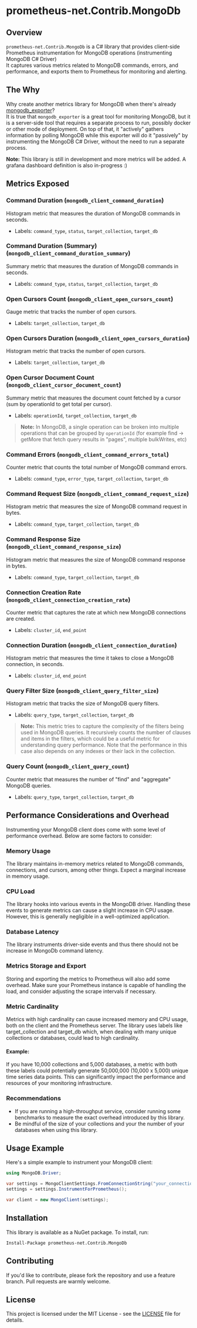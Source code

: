 # prometheus-net.Contrib.MongoDb

## Overview

`prometheus-net.Contrib.MongoDb` is a C# library that provides client-side Prometheus instrumentation for MongoDB operations (instrumenting MongoDB C# Driver)  
It captures various metrics related to MongoDB commands, errors, and performance, and exports them to Prometheus for monitoring and alerting.

## The Why

Why create another metrics library for MongoDB when there's already [mongodb_exporter](https://github.com/percona/mongodb_exporter)?  
It is true that `mongodb_exporter` is a great tool for monitoring MongoDB, but it is a server-side tool that requires a separate process to run, possibly docker or other mode of deployment. 
On top of that, it "actively" gathers information by polling MongoDB while this exporter will do it "passively" by instrumenting the MongoDB C# Driver, without the need to run a separate process.

**Note:** This library is still in development and more metrics will be added. A grafana dashboard definition is also in-progress :)

## Metrics Exposed

### Command Duration (`mongodb_client_command_duration`)

Histogram metric that measures the duration of MongoDB commands in seconds.

- Labels: `command_type`, `status`, `target_collection`, `target_db`

### Command Duration (Summary) (`mongodb_client_command_duration_summary`)

Summary metric that measures the duration of MongoDB commands in seconds.

- Labels: `command_type`, `status`, `target_collection`, `target_db`

### Open Cursors Count (`mongodb_client_open_cursors_count`)

Gauge metric that tracks the number of open cursors.

- Labels: `target_collection`, `target_db`

### Open Cursors Duration (`mongodb_client_open_cursors_duration`)

Histogram metric that tracks the number of open cursors.

- Labels: `target_collection`, `target_db`

### Open Cursor Document Count (`mongodb_client_cursor_document_count`)

Summary metric that measures the document count fetched by a cursor (sum by operationId to get total per cursor).

- Labels: `operationId`, `target_collection`, `target_db`

> **Note:** In MongoDB, a single operation can be broken into multiple operations that can be grouped by `operationId` (for example find -> getMore that fetch query results in "pages", multiple bulkWrites, etc) 

### Command Errors (`mongodb_client_command_errors_total`)

Counter metric that counts the total number of MongoDB command errors.

- Labels: `command_type`, `error_type`, `target_collection`, `target_db`

### Command Request Size (`mongodb_client_command_request_size`)

Histogram metric that measures the size of MongoDB command request in bytes.

- Labels: `command_type`, `target_collection`, `target_db`

### Command Response Size (`mongodb_client_command_response_size`)

Histogram metric that measures the size of MongoDB command response in bytes.

- Labels: `command_type`, `target_collection`, `target_db`

### Connection Creation Rate (`mongodb_client_connection_creation_rate`)

Counter metric that captures the rate at which new MongoDB connections are created.

- Labels: `cluster_id`, `end_point`

### Connection Duration (`mongodb_client_connection_duration`)

Histogram metric that measures the time it takes to close a MongoDB connection, in seconds.

- Labels: `cluster_id`, `end_point`

### Query Filter Size (`mongodb_client_query_filter_size`)

Histogram metric that tracks the size of MongoDB query filters.

- Labels: `query_type`, `target_collection`, `target_db`

> **Note:** This metric tries to capture the complexity of the filters being used in MongoDB queries. It recursively counts the number of clauses and items in the filters, which could be a useful metric for understanding query performance. Note that the performance in this case also depends on any indexes or their lack in the collection.

### Query Count (`mongodb_client_query_count`)

Counter metric that measures the number of "find" and "aggregate" MongoDB queries.

- Labels: `query_type`, `target_collection`, `target_db`

## Performance Considerations and Overhead

Instrumenting your MongoDB client does come with some level of performance overhead. Below are some factors to consider:

### Memory Usage

The library maintains in-memory metrics related to MongoDB commands, connections, and cursors, among other things. Expect a marginal increase in memory usage.

### CPU Load

The library hooks into various events in the MongoDB driver. Handling these events to generate metrics can cause a slight increase in CPU usage. However, this is generally negligible in a well-optimized application.

### Database Latency

The library instruments driver-side events and thus there should not be increase in MongoDb command latency.

### Metrics Storage and Export

Storing and exporting the metrics to Prometheus will also add some overhead. Make sure your Prometheus instance is capable of handling the load, and consider adjusting the scrape intervals if necessary.

### Metric Cardinality

Metrics with high cardinality can cause increased memory and CPU usage, both on the client and the Prometheus server. The library uses labels like target_collection and target_db which, when dealing with many unique collections or databases, could lead to high cardinality.

#### Example:

If you have 10,000 collections and 5,000 databases, a metric with both these labels could potentially generate 50,000,000 (10,000 x 5,000) unique time series data points. This can significantly impact the performance and resources of your monitoring infrastructure.

### Recommendations

- If you are running a high-throughput service, consider running some benchmarks to measure the exact overhead introduced by this library.
- Be mindful of the size of your collections and your the number of your databases when using this library.

## Usage Example

Here's a simple example to instrument your MongoDB client:

```cs
using MongoDB.Driver;

var settings = MongoClientSettings.FromConnectionString("your_connection_string_here");
settings = settings.InstrumentForPrometheus();

var client = new MongoClient(settings);
```

## Installation

This library is available as a NuGet package. To install, run:

```
Install-Package prometheus-net.Contrib.MongoDb
```

## Contributing

If you'd like to contribute, please fork the repository and use a feature branch. Pull requests are warmly welcome.

## License

This project is licensed under the MIT License - see the [LICENSE](LICENSE) file for details.
